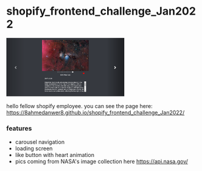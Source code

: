 # shopify_frontend_challenge_Jan2022

<img src ="promo.png" width = 310></img>


hello fellow shopify employee.
you can see the page here: https://8ahmedanwer8.github.io/shopify_frontend_challenge_Jan2022/

### features
- carousel navigation
- loading screen
- like button with heart animation
- pics coming from NASA's image collection here https://api.nasa.gov/
